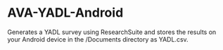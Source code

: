 # AVA-YADL-Android

Generates a YADL survey using ResearchSuite and stores the results on your Android device in the /Documents directory as YADL.csv.

